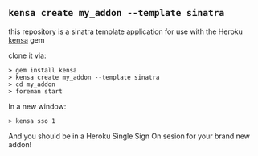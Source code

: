 ## `kensa create my_addon --template sinatra`

this repository is a sinatra template application for use with the 
Heroku <a href="http://github.com/heroku/kensa">kensa</a> gem

clone it via:

    > gem install kensa
    > kensa create my_addon --template sinatra
    > cd my_addon
    > foreman start

In a new window: 

    > kensa sso 1

And you should be in a Heroku Single Sign On sesion for your brand new addon! 
